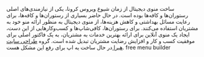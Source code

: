 
ساخت منوی دیجیتال از زمان شیوع ویروس کرونا، یکی از نیازمندی‌های اصلی رستوران‌ها و کافه‌ها بوده است. در حال حاضر بسیاری از رستوران‌ها و کافه‌ها، برای رعایت مسائل بهداشتی و کاهش هزینه‌ها، از منوی دیجیتال به منظور ارائه منو خود به مشتریان استفاده می‌کنند. برای رستوران‌ها، کافی‌شاپ‌ها و کسب‌وکارهایی از این دست، ایجاد یک منوی آنلاین برای ارائه بهترین خدمات به مشتریان، به یک فاکتور اصلی برای موفقیت کسب و کار و افزایش رضایت مشتریان تبدیل شده است. گروه [طراحی سایت هیرا ](https://hira.dev/) در حال ساخت یه اپ برای رفع این مشکل هست.
free menu builder
